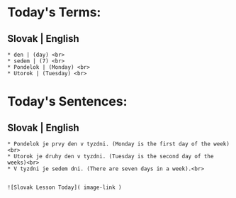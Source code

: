  # Today's Terms: <br>
  ## Slovak | English <br>
    * den | (day) <br>
    * sedem | (7) <br>
    * Pondelok | (Monday) <br> 
    * Utorok | (Tuesday) <br>
    
# Today's Sentences:
  ## Slovak | English <br>
    * Pondelok je prvy den v tyzdni. (Monday is the first day of the week)<br>
    * Utorok je druhy den v tyzdni. (Tuesday is the second day of the weeks)<br>
    * V tyzdni je sedem dni. (There are seven days in a week).<br>

    
    ![Slovak Lesson Today]( image-link )
